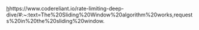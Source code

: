 [h](https://www.codereliant.io/rate-limiting-deep-dive/#:~:text=The%20Sliding%20Window%20algorithm%20works,requests%20in%20the%20sliding%20window.)https://www.codereliant.io/rate-limiting-deep-dive/#:~:text=The%20Sliding%20Window%20algorithm%20works,requests%20in%20the%20sliding%20window.
